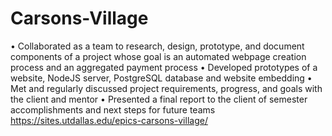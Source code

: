 # Carsons-Village
• Collaborated as a team to research, design, prototype, and document components of a project whose goal is an automated webpage creation process and an aggregated payment process
• Developed prototypes of a website, NodeJS server, PostgreSQL database and website embedding
• Met and regularly discussed project requirements, progress, and goals with the client and mentor
• Presented a final report to the client of semester accomplishments and next steps for future teams
https://sites.utdallas.edu/epics-carsons-village/
